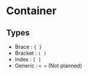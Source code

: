 # Container

## Types

- Brace : `{ }`
- Bracket : `( )`
- Index : `[ ]`
- Generic : `< >` (Not planned)